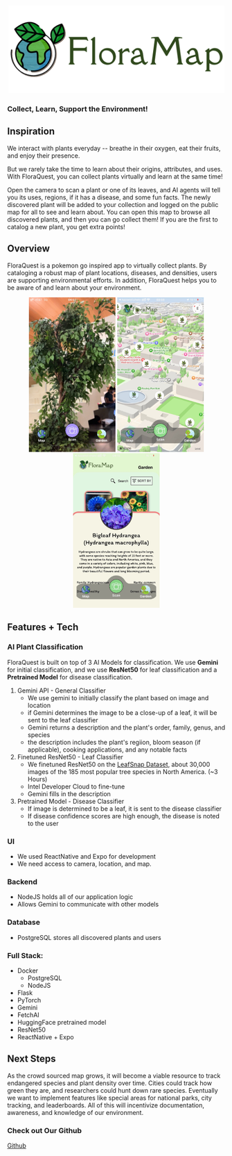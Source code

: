 <p align="center">
  <img src="https://github.com/jeanbaptistedebize/LaHacks/blob/main/floramap.png?raw=true" width="500"/>
</p>

### Collect, Learn, Support the Environment!

## Inspiration
We interact with plants everyday -- breathe in their oxygen, eat their fruits, and enjoy their presence. 

But we rarely take the time to learn about their origins, attributes, and uses. With FloraQuest, you can collect plants virtually and learn at the same time! 

Open the camera to scan a plant or one of its leaves, and AI agents will tell you its uses, regions, if it has a disease, and some fun facts.
The newly discovered plant will be added to your collection and logged on the public map for all to see and learn about. You can open this map to browse all discovered plants, and then you can go collect them!
If you are the first to catalog a new plant, you get extra points!

## Overview
FloraQuest is a pokemon go inspired app to virtually collect plants. By cataloging a robust map of plant locations, diseases, and densities, users are supporting environmental efforts.
In addition, FloraQuest helps you to be aware of and learn about your environment.

<p align="center">
  <img src="https://github.com/jeanbaptistedebize/LaHacks/blob/main/camera.png?raw=true" width="200">
  <img src="https://github.com/jeanbaptistedebize/LaHacks/blob/main/map.png?raw=true" width="200">
  <img src="https://github.com/jeanbaptistedebize/LaHacks/blob/main/garden.png?raw=true" width="200">
  <!--
  <img src="camera.png?raw=true" width="200">
  <img src="map.png?raw=true" width="200">
  <img src="garden.png?raw=true" width="200">
  -->
</p>

## Features + Tech

### AI Plant Classification

FloraQuest is built on top of 3 AI Models for classification. We use **Gemini** for initial classification, and we use **ResNet50** for leaf classification and a **Pretrained Model** for disease classification.
1. Gemini API - General Classifier
    - We use gemini to initially classify the plant based on image and location
    - if Gemini determines the image to be a close-up of a leaf, it will be sent to the leaf classifier
    - Gemini returns a description and the plant's order, family, genus, and species
    - the description includes the plant's regiion, bloom season (if applicable), cooking applications, and any notable facts
2. Finetuned ResNet50 - Leaf Classifier
    - We finetuned ResNet50 on the [LeafSnap Dataset](https://leafsnap.com/dataset/), about 30,000 images of the 185 most popular tree species in North America. (~3 Hours)
    - Intel Developer Cloud to fine-tune
    - Gemini fills in the description
3. Pretrained Model - Disease Classifier
    - If image is determined to be a leaf, it is sent to the disease classifier 
    - If disease confidence scores are high enough, the disease is noted to the user

### UI

- We used ReactNative and Expo for development
- We need access to camera, location, and map.

### Backend

- NodeJS holds all of our application logic
- Allows Gemini to communicate with other models

### Database

- PostgreSQL stores all discovered plants and users

### Full Stack: 

- Docker
    - PostgreSQL
    - NodeJS
- Flask
- PyTorch
- Gemini
- FetchAI
- HuggingFace pretrained model
- ResNet50
- ReactNative + Expo


## Next Steps
As the crowd sourced map grows, it will become a viable resource to track endangered species and plant density over time. Cities could track how green they are, and researchers could hunt down rare species. 
Eventually we want to implement features like special areas for national parks, city tracking, and leaderboards. All of this will incentivize documentation, awareness, and knowledge of our environment.

### Check out Our Github
[Github](https://github.com/jeanbaptistedebize/LaHacks)




